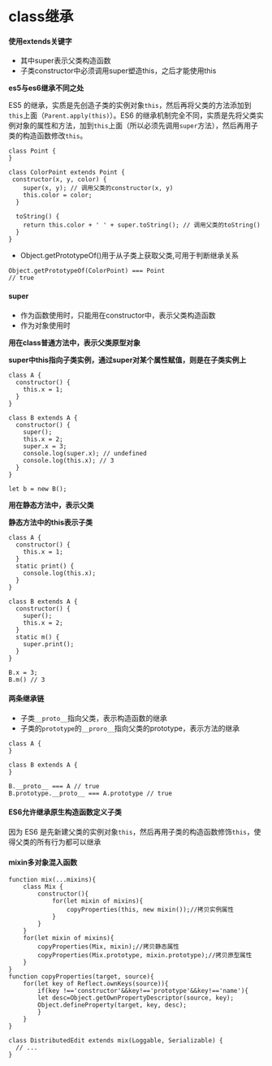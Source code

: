 # class继承

#### 使用extends关键字

- 其中super表示父类构造函数
- 子类constructor中必须调用super塑造this，之后才能使用this

**es5与es6继承不同之处**

ES5 的继承，实质是先创造子类的实例对象`this`，然后再将父类的方法添加到`this`上面（`Parent.apply(this)`）。ES6 的继承机制完全不同，实质是先将父类实例对象的属性和方法，加到`this`上面（所以必须先调用`super`方法），然后再用子类的构造函数修改`this`。

```
class Point {
}

class ColorPoint extends Point {
 constructor(x, y, color) {
    super(x, y); // 调用父类的constructor(x, y)
    this.color = color;
  }

  toString() {
    return this.color + ' ' + super.toString(); // 调用父类的toString()
  }
}
```

- Object.getPrototypeOf()用于从子类上获取父类,可用于判断继承关系

```
Object.getPrototypeOf(ColorPoint) === Point
// true
```

#### super

- 作为函数使用时，只能用在constructor中，表示父类构造函数
- 作为对象使用时

**用在class普通方法中，表示父类原型对象**

**super中this指向子类实例，通过super对某个属性赋值，则是在子类实例上**

````
class A {
  constructor() {
    this.x = 1;
  }
}

class B extends A {
  constructor() {
    super();
    this.x = 2;
    super.x = 3;
    console.log(super.x); // undefined
    console.log(this.x); // 3
  }
}

let b = new B();
````

**用在静态方法中，表示父类**

**静态方法中的this表示子类**

```
class A {
  constructor() {
    this.x = 1;
  }
  static print() {
    console.log(this.x);
  }
}

class B extends A {
  constructor() {
    super();
    this.x = 2;
  }
  static m() {
    super.print();
  }
}

B.x = 3;
B.m() // 3
```

#### 两条继承链

- 子类`__proto__`指向父类，表示构造函数的继承
- 子类的`prototype`的`__proro__`指向父类的prototype，表示方法的继承

```
class A {
}

class B extends A {
}

B.__proto__ === A // true
B.prototype.__proto__ === A.prototype // true
```

#### ES6允许继承原生构造函数定义子类

因为 ES6 是先新建父类的实例对象`this`，然后再用子类的构造函数修饰`this`，使得父类的所有行为都可以继承



#### mixin多对象混入函数

```
function mix(...mixins){
	class Mix {
		constructor(){
			for(let mixin of mixins){
				copyProperties(this, new mixin());//拷贝实例属性
			}
		}
	}
	for(let mixin of mixins){
		copyProperties(Mix, mixin);//拷贝静态属性
		copyProperties(Mix.prototype, mixin.prototype);//拷贝原型属性
	}
}
function copyProperties(target, source){
	for(let key of Reflect.ownKeys(source)){
		if(key !=='constructor'&&key!=='prototype'&&key!=='name'){
		let desc=Object.getOwnPropertyDescriptor(source, key);
		Object.defineProperty(target, key, desc);
		}
	}
}

class DistributedEdit extends mix(Loggable, Serializable) {
  // ...
}
```

